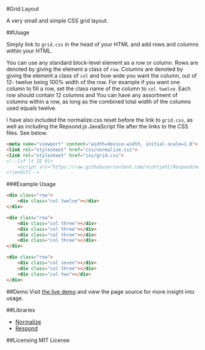#Grid Layout

A very small and simple CSS grid layout.

##Usage

Simply link to ```grid.css``` in the head of your HTML and add rows and columns within your HTML.

You can use any standard block-level element as a row or column. Rows are denoted by giving the element a class of ```row```.
Columns are denoted by giving the element a class of ```col``` and how wide you want the column, out of 12- twelve being 100% width of the row. 
For example if you want one column to fill a row, set the class name of the column to ```col twelve```.
Each row should contain 12 columns and You can have any assortment of columns within a row, as long as the combined total width of the columns used equals twelve.

I have also included the normalize.css reset before the link to ```grid.css```, as well as including the Repsond.js JavaScript file after the links to the CSS files. See below.

```html 
<meta name="viewport" content="width=device-width, initial-scale=1.0">
<link rel="stylesheet" href="css/normalize.css">
<link rel="stylesheet" href="css/grid.css">
<!--[if lt IE 9]>
	<script src="https://raw.githubusercontent.com/scottjehl/Respond/master/src/respond.js"></script>
<![endif]-->
```

###Example Usage
```html 
<div class="row">
	<div class="col twelve"></div>
</div>
```
```html 
<div class="row">
	<div class="col three"></div>
	<div class="col three"></div>
	<div class="col three"></div>
	<div class="col three"></div>
</div>
```
```html 
<div class="row">
	<div class="col seven"></div>
	<div class="col three"></div>
	<div class="col two"></div>
</div>
```

##Demo
Visit [the live demo](https://ashmenhennett.github.io/Grid-Layout/) and view the page source for more insight into usage.

##Libraries
- [Normalize](https://github.com/necolas/normalize.css)
- [Respond](https://github.com/scottjehl/Respond)

##Licensing
MIT License